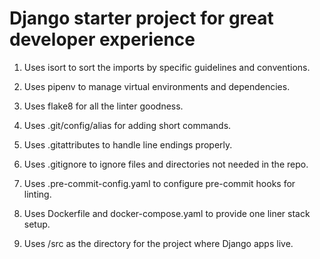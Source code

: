 Django starter project for great developer experience
============================================================================

1. Uses isort to sort the imports by specific guidelines and conventions.

2. Uses pipenv to manage virtual environments and dependencies.

3. Uses flake8 for all the linter goodness.

4. Uses .git/config/alias for adding short commands.

5. Uses .gitattributes to handle line endings properly.

6. Uses .gitignore to ignore files and directories not needed in the repo.

7. Uses .pre-commit-config.yaml to configure pre-commit hooks for linting.

8. Uses Dockerfile and docker-compose.yaml to provide one liner stack setup.

9. Uses /src as the directory for the project where Django apps live.
